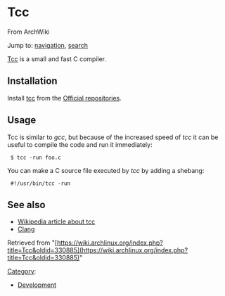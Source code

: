 # Tcc

From ArchWiki

Jump to: [navigation](#column-one), [search](#searchInput)

[Tcc](http://bellard.org/tcc/) is a small and fast C compiler.

## Installation

Install [tcc](https://www.archlinux.org/packages/?name=tcc) from the [Official repositories](/index.php/Official_repositories "Official repositories").

## Usage

Tcc is similar to _gcc_, but because of the increased speed of _tcc_ it can be useful to compile the code and run it immediately:

```
 $ tcc -run foo.c

```

You can make a C source file executed by _tcc_ by adding a shebang:

```
 #!/usr/bin/tcc -run

```

## See also

*   [Wikipedia article about tcc](http://en.wikipedia.org/wiki/Tiny_C_Compiler)
*   [Clang](/index.php/Clang "Clang")

Retrieved from "[https://wiki.archlinux.org/index.php?title=Tcc&oldid=330885](https://wiki.archlinux.org/index.php?title=Tcc&oldid=330885)"

[Category](/index.php/Special:Categories "Special:Categories"):

*   [Development](/index.php/Category:Development "Category:Development")